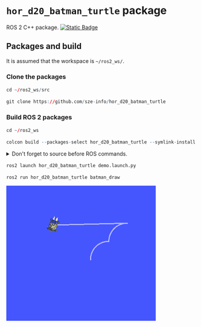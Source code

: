 # `hor_d20_batman_turtle` package
ROS 2 C++ package.  [![Static Badge](https://img.shields.io/badge/ROS_2-Humble-34aec5)](https://docs.ros.org/en/humble/)
## Packages and build

It is assumed that the workspace is `~/ros2_ws/`.

### Clone the packages
``` r
cd ~/ros2_ws/src
```
``` r
git clone https://github.com/sze-info/hor_d20_batman_turtle
```

### Build ROS 2 packages
``` r
cd ~/ros2_ws
```
``` r
colcon build --packages-select hor_d20_batman_turtle --symlink-install
```

<details>
<summary> Don't forget to source before ROS commands.</summary>

``` bash
source ~/ros2_ws/install/setup.bash
```
</details>

``` r
ros2 launch hor_d20_batman_turtle demo.launch.py
```

``` r
ros2 run hor_d20_batman_turtle batman_draw
```


![](img/batman_anim01.gif)